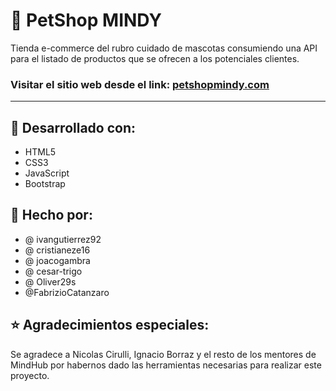 # 🐶 PetShop MINDY 


Tienda e-commerce del rubro cuidado de mascotas consumiendo una API para el listado de productos que se ofrecen a los potenciales clientes.



### Visitar el sitio web desde el link: [petshopmindy.com](https://acavalapaginademindy.com/ "PetShop Mindy")

---

## 🔨 Desarrollado con:

* HTML5
* CSS3
* JavaScript
* Bootstrap



## 👷 Hecho por:
* @ ivangutierrez92
* @ cristianeze16
* @ joacogambra
* @ cesar-trigo
* @ Oliver29s
* @FabrizioCatanzaro



## ⭐ Agradecimientos especiales:

Se agradece a Nicolas Cirulli, Ignacio Borraz y el resto de los mentores de MindHub por habernos dado las herramientas necesarias para realizar este proyecto.